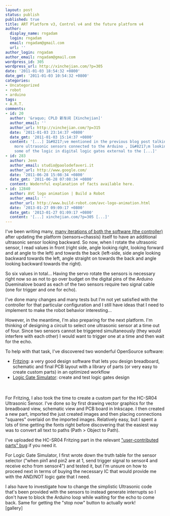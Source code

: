 ```yaml
---
layout: post
status: publish
published: true
title: ART Platform v3, Control v4 and the future platform v4
author:
  display_name: rngadam
  login: rngadam
  email: rngadam@gmail.com
  url: ''
author_login: rngadam
author_email: rngadam@gmail.com
wordpress_id: 305
wordpress_url: http://xinchejian.com/?p=305
date: '2011-01-03 18:54:32 +0800'
date_gmt: '2011-01-03 10:54:32 +0800'
categories:
- Uncategorized
- robot
- arduino
tags:
- A.R.T.
comments:
- id: 20
  author: '&raquo; CPLD 新车间 [Xinchejian]'
  author_email: ''
  author_url: http://xinchejian.com/?p=315
  date: '2011-01-03 23:14:37 +0800'
  date_gmt: '2011-01-03 15:14:37 +0800'
  content: '[...] I&#8217;ve mentioned in the previous blog post talking about adding
    more ultrasonic sensors connected to the Arduino , I&#8217;m looking at implementing
    some of the logic in digital logic gates external to the [...]'
- id: 283
  author: Jenn
  author_email: studio@paolodefaveri.it
  author_url: http://www.google.com/
  date: '2011-06-28 15:08:34 +0800'
  date_gmt: '2011-06-28 07:08:34 +0800'
  content: Wodernful explanation of facts available here.
- id: 12840
  author: AVC logo animation | Build a Robot
  author_email: ''
  author_url: http://www.build-robot.com/avc-logo-animation.html
  date: '2013-01-27 09:09:17 +0800'
  date_gmt: '2013-01-27 01:09:17 +0800'
  content: '[...] xinchejian.com/?p=305 [...]'
---
```

<p>I've been writing many, <a href="https://github.com/rngadam/ART/blob/master/ART_Control4/ART_Control4.pde">many iterations of both the software (the controller)</a> after updating the platform (sensors+chassis) itself to have an additional ultrasonic sensor looking backward.  So now, when I rotate the ultrasonic sensor, I read values in front (right side, angle looking right, looking forward and at angle to the left) and towards the back (left-side, side angle looking backward towards the left, angle straight on towards the back and angle looking backward towards the right).</p>
<p>So six values in total...  Having the servo rotate the sensors is necessary right now so as not to go over budget on the digital pins of the Arduino Dueminalove board as each of the two sensors require two signal cable (one for trigger and one for echo).</p>
<p>I've done many changes and many tests but I'm not yet satisfied with the controller for that particular configuration and I still have ideas that I need to implement to make the robot behavior interesting...</p>
<p>However, in the meantime, I'm also preparing for the next platform. I'm thinking of designing a circuit to select one ultrasonic sensor at a time out of four.  Since two sensors cannot be triggered simultaneously (they would interfere with each other) I would want to trigger one at a time and then wait for the echo.</p>
<p>To help with that task, I've discovered two wonderful OpenSource software:</p>
<ul>
<li><a href="http://fritzing.org/">Fritzing</a>: a very good design software that lets you design breadboard, schematic and final PCB layout with a library of parts (or very easy to create custom parts) in an optimized workflow</li>
<li><a href="http://www.kolls.net/gatesim/">Logic Gate Simulator</a>:  create and test logic gates design</li><br />
</ul><br />
For Fritzing, I also took the time to create a custom part for the HC-SR04 Ultrasonic Sensor.  I've done so by first drawing  vector graphics for the breadboard view, schematic view and PCB board in Inkscape.  I then created a new part, imported the just created images and then placing connections "squares" overlaid on the imported images.  Relatively easy, but I spent a lots of time getting the fonts right before discovering that the easiest way was to convert all text to paths (Path > Object to Path).</p>
<p>I've uploaded the HC-SR04 Fritzing part in the relevant <a href="http://code.google.com/p/fritzing/issues/detail?id=875">"user-contributed parts" bug</a> if you need it.</p>
<p>For Logic Gate Simulator, I first wrote down the truth table for the sensor selector ("when pin1 and pin2 are at 1, send trigger signal to sensor4 and receive echo from sensor4") and tested it, but I'm unsure on how to proceed next in terms of buying the necessary IC that would provide me with the AND/NOT logic gate that I need.</p>
<p>I also have to investigate how to change the simplistic Ultrasonic code that's been provided with the sensors to instead generate interrupts so I don't have to block the Arduino loop while waiting for the echo to come back. Same for getting the "stop now" button to actually work!<br />
[gallery]</p>
